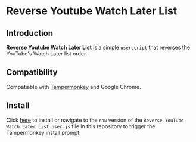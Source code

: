 # Reverse Youtube Watch Later List
## Introduction
**Reverse Youtube Watch Later List** is a simple  `userscript` that reverses the YouTube's Watch Later list order.

## Compatibility
Compatiable with [Tampermonkey](http://tampermonkey.net/) and Google Chrome.

## Install
Click [here](https://github.com/kjunggithub/reverse-youtube-watch-later-list/raw/master/Reverse%20YouTube%20Watch%20Later%20List.user.js) to install or navigate to the `raw` version of the `Reverse YouTube Watch Later List.user.js` file in this repository to trigger the Tampermonkey install prompt.